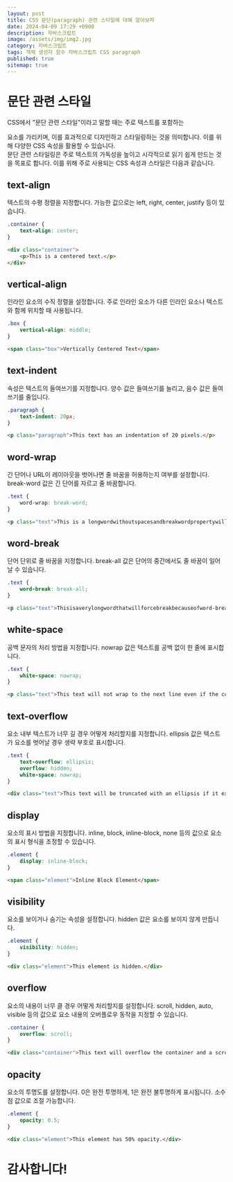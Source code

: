 ```yaml
---
layout: post
title: CSS 문단(paragraph) 관련 스타일에 대해 알아보자
date: 2024-04-09 17:29 +0900
description: 자바스크립트
image: /assets/img/img2.jpg
category: 자바스크립트
tags: 객체 생성자 함수 자바스크립트 CSS paragraph
published: true
sitemap: true
---
```


# 문단 관련 스타일
CSS에서 "문단 관련 스타일"이라고 말할 때는 주로 텍스트를 포함하는 <p> 요소를 가리키며, 이를 효과적으로 디자인하고 스타일링하는 것을 의미합니다. 이를 위해 다양한 CSS 속성을 활용할 수 있습니다.<br>
문단 관련 스타일링은 주로 텍스트의 가독성을 높이고 시각적으로 읽기 쉽게 만드는 것을 목표로 합니다. 이를 위해 주로 사용되는 CSS 속성과 스타일은 다음과 같습니다.


## text-align
텍스트의 수평 정렬을 지정합니다. 가능한 값으로는 left, right, center, justify 등이 있습니다.
````css
.container {
    text-align: center;
}
````
````html
<div class="container">
    <p>This is a centered text.</p>
</div>
````

## vertical-align
인라인 요소의 수직 정렬을 설정합니다. 주로 인라인 요소가 다른 인라인 요소나 텍스트와 함께 위치할 때 사용됩니다.
````css
.box {
    vertical-align: middle;
}
````
````html
<span class="box">Vertically Centered Text</span>
````

## text-indent
속성은 텍스트의 들여쓰기를 지정합니다. 양수 값은 들여쓰기를 늘리고, 음수 값은 들여쓰기를 줄입니다.
````css
.paragraph {
    text-indent: 20px;
}
````
````html
<p class="paragraph">This text has an indentation of 20 pixels.</p>
````

## word-wrap
긴 단어나 URL이 레이아웃을 벗어나면 줄 바꿈을 허용하는지 여부를 설정합니다. break-word 값은 긴 단어를 자르고 줄 바꿈합니다.
````css
.text {
    word-wrap: break-word;
}
````
````html
<p class="text">This is a longwordwithoutspacesandbreakwordpropertywillbreakthisword.</p>
````

## word-break
단어 단위로 줄 바꿈을 지정합니다. break-all 값은 단어의 중간에서도 줄 바꿈이 일어날 수 있습니다.
````css
.text {
    word-break: break-all;
}
````
````html
<p class="text">Thisisaverylongwordthatwillforcebreakbecauseofword-breakproperty.</p>
````

## white-space
공백 문자의 처리 방법을 지정합니다. nowrap 값은 텍스트를 공백 없이 한 줄에 표시합니다.
````css
.text {
    white-space: nowrap;
}
````
````html
<p class="text">This text will not wrap to the next line even if the container is narrower.</p>
````

## text-overflow
요소 내부 텍스트가 너무 길 경우 어떻게 처리할지를 지정합니다. ellipsis 값은 텍스트가 요소를 벗어날 경우 생략 부호로 표시합니다.
````css
.text {
    text-overflow: ellipsis;
    overflow: hidden;
    white-space: nowrap;
}
````
````html
<div class="text">This text will be truncated with an ellipsis if it exceeds the container's width.</div>
````

## display
요소의 표시 방법을 지정합니다. inline, block, inline-block, none 등의 값으로 요소의 표시 형식을 조정할 수 있습니다.
````css
.element {
    display: inline-block;
}
````
````html
<span class="element">Inline Block Element</span>
````

## visibility
요소를 보이거나 숨기는 속성을 설정합니다. hidden 값은 요소를 보이지 않게 만듭니다.
````css
.element {
    visibility: hidden;
}
````
````html
<div class="element">This element is hidden.</div>
````

## overflow
요소의 내용이 너무 클 경우 어떻게 처리할지를 설정합니다. scroll, hidden, auto, visible 등의 값으로 요소 내용의 오버플로우 동작을 지정할 수 있습니다.
````css
.container {
    overflow: scroll;
}
````
````html
<div class="container">This text will overflow the container and a scrollbar will be added.</div>
````

## opacity
요소의 투명도를 설정합니다. 0은 완전 투명하게, 1은 완전 불투명하게 표시됩니다. 소수점 값으로 조절 가능합니다.
````css
.element {
    opacity: 0.5;
}
````
````html
<div class="element">This element has 50% opacity.</div>
````


# 감사합니다!